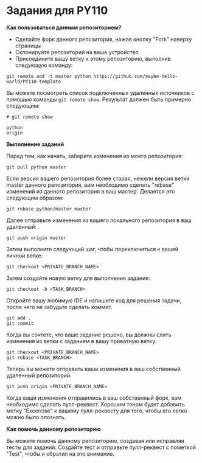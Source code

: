 Задания для PY110
=

**Как пользоваться данным репозиторием?**

- Сделайте форк данного репозитория, нажав кнопку "Fork" наверху страницы
- Склонируйте репозиторий на ваше устройство
- Присоедините вашу ветку к этому репозиторию, выполнив следующую команду:
 
```
git remote add -t master python https://github.com/maybe-hello-world/PY110-template
```

Вы можете посмотреть список подключенных удаленных источников с помощью команды `git remote show`. Результат должен быть примерно следующим:

```
# git remote show

python
origin
```

**Выполнение заданий**

Перед тем, как начать, заберите изменения из моего репозитория:

```
git pull python master
```

Если версия вашего репозитория более старая, нежели версия ветки master данного репозитория, вам необходимо сделать "rebase" изменений из данного репозитория в ваш мастер.
Делается это следующим образом:

```
git rebase python/master master
```

Далее отправьте изменения из вашего локального репозитория в ваш удаленный:

```
git push origin master
```

Затем выполните следующий шаг, чтобы переключиться к вашей личной ветке:

```
git checkout <PRIVATE_BRANCH_NAME>
```

Затем создайте новую ветку для выполнения задания:

```
git checkout -b <TASK_BRANCH>
```

Откройте вашу любимую IDE и напишите код для решения задачи, после чего не забудьте сделать коммит.

```
git add .
git commit
```

Когда вы сочтете, что ваше задание решено, вы должны слить изменения из ветки с заданием в вашу приватную ветку:

```
git checkout <PRIVATE_BRANCH_NAME>
git rebase <TASK_BRANCH>
```

Теперь вы можете отправить ваши изменения в ваш собственный удаленный репозиторий:
 
```
git push origin <PRIVATE_BRANCH_NAME>
```

Когда ваши изменения отправились в ваш собственный форк, вам необходимо сделать пулл-реквест. Хорошим тоном будет добавить метку "Excercise" к вашему пулл-реквесту для того, чтобы его легко можно было опознать.

**Как помочь данному репозиторию**

Вы можете помочь данному репозиторию, создавая или исправляя тесты для заданий. Создайте тест и отправьте пулл-реквест с пометкой "Test", чтобы я обратил на это внимание.
